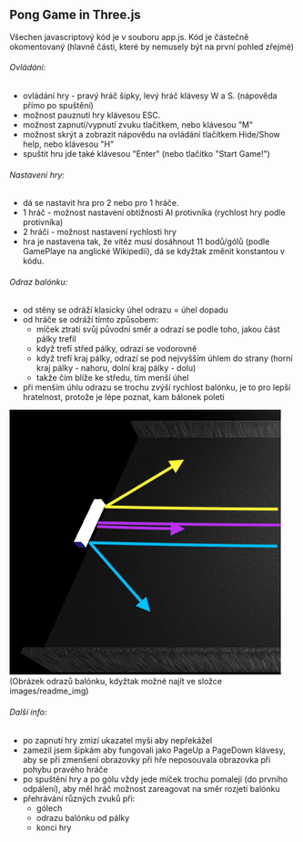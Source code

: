 Pong Game in Three.js
--------------------------

Všechen javascriptový kód je v souboru app.js. Kód je částečně okomentovaný (hlavně části, které by nemusely být na první pohled zřejmé)

###### Ovládání:
- ovládání hry - pravý hráč šipky, levý hráč klávesy W a S. (nápověda přímo po spuštění)
- možnost pauznutí hry klávesou ESC.
- možnost zapnutí/vypnutí zvuku tlačítkem, nebo klávesou "M"
- možnost skrýt a zobrazit nápovědu na ovládání tlačítkem Hide/Show help, nebo klávesou "H"
- spuštit hru jde také klávesou "Enter" (nebo tlačítko "Start Game!")

###### Nastavení hry:
- dá se nastavit hra pro 2 nebo pro 1 hráče.
- 1 hráč - možnost nastavení obtížnosti AI protivníka (rychlost hry podle protivníka)
- 2 hráči - možnost nastavení rychlosti hry
- hra je nastavena tak, že vítěz musí dosáhnout 11 bodů/gólů (podle GamePlaye na anglické Wikipedii), dá se kdyžtak změnit konstantou v kódu.

###### Odraz balónku:
- od stěny se odráží klasicky úhel odrazu = úhel dopadu
- od hráče se odráží tímto způsobem:
    - míček ztratí svůj původní směr a odrazí se podle toho, jakou část pálky trefil
    - když trefí střed pálky, odrazí se vodorovně
    - když trefí kraj pálky, odrazí se pod nejvyšším úhlem do strany (horní kraj pálky - nahoru, dolní kraj pálky - dolu)
    - takže čím blíže ke středu, tím menší úhel
- při menším úhlu odrazu se trochu zvýší rychlost balónku, je to pro lepší hratelnost, protože je lépe poznat, kam bálonek poletí

![Alt text](./images/readme_img/ball_to_player_bounces.png) 
(Obrázek odrazů balónku, kdyžtak možné najít ve složce images/readme_img)

###### Další info:
- po zapnutí hry zmizí ukazatel myši aby nepřekážel
- zamezil jsem šipkám aby fungovali jako PageUp a PageDown klávesy, aby se při zmenšení obrazovky při hře neposouvala obrazovka při pohybu pravého hráče
- po spuštění hry a po gólu vždy jede míček trochu pomaleji (do prvního odpálení), aby měl hráč možnost zareagovat na směr rozjetí balónku
- přehrávání různých zvuků při:
    - gólech
    - odrazu balónku od pálky
    - konci hry
